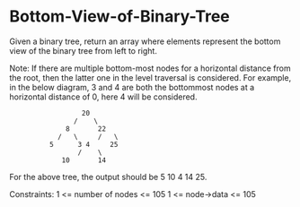 # Bottom-View-of-Binary-Tree
Given a binary tree, return an array where elements represent the bottom view of the binary tree from left to right.

Note: If there are multiple bottom-most nodes for a horizontal distance from the root, then the latter one in the level traversal is considered. For example, in the below diagram, 3 and 4 are both the bottommost nodes at a horizontal distance of 0, here 4 will be considered.

                      20
                    /    \
                  8       22
                /   \     /   \
              5      3 4     25
                     /    \      
                 10       14

For the above tree, the output should be 5 10 4 14 25.

Constraints:
1 <= number of nodes <= 105
1 <= node->data <= 105
